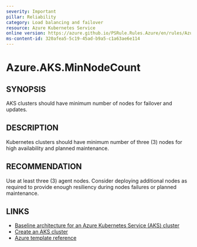 ```yaml
---
severity: Important
pillar: Reliability
category: Load balancing and failover
resource: Azure Kubernetes Service
online version: https://azure.github.io/PSRule.Rules.Azure/en/rules/Azure.AKS.MinNodeCount/
ms-content-id: 320afea5-5c19-45ad-b9a5-c1a63ae6e114
---
```


# Azure.AKS.MinNodeCount

## SYNOPSIS

AKS clusters should have minimum number of nodes for failover and updates.

## DESCRIPTION

Kubernetes clusters should have minimum number of three (3) nodes for high availability and planned maintenance.

## RECOMMENDATION

Use at least three (3) agent nodes.
Consider deploying additional nodes as required to provide enough resiliency during nodes failures or planned maintenance.

## LINKS

- [Baseline architecture for an Azure Kubernetes Service (AKS) cluster](https://docs.microsoft.com/azure/architecture/reference-architectures/containers/aks/secure-baseline-aks)
- [Create an AKS cluster](https://docs.microsoft.com/azure/aks/use-multiple-node-pools#create-an-aks-cluster)
- [Azure template reference](https://docs.microsoft.com/azure/templates/microsoft.containerservice/managedclusters)
